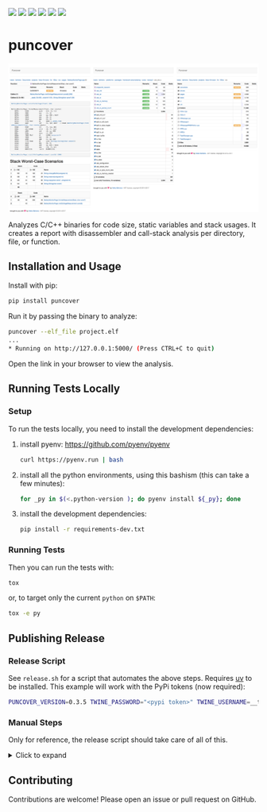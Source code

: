 [![](https://img.shields.io/badge/GitHub-HBehrens/puncover-8da0cb?style=flat-square&logo=github)](https://github.com/HBehrens/puncover)
[![](https://img.shields.io/github/actions/workflow/status/HBehrens/puncover/ci.yml?style=flat-square&branch=master)](https://github.com/HBehrens/puncover/actions?query=branch%3Amaster+)
[![](https://img.shields.io/codecov/c/github/HBehrens/puncover/master?style=flat-square)](https://codecov.io/gh/HBehrens/puncover)
[![](https://img.shields.io/pypi/v/puncover?style=flat-square)](https://pypi.org/project/puncover)
[![](https://img.shields.io/pypi/pyversions/puncover?style=flat-square)](https://pypi.org/project/puncover)
[![](https://img.shields.io/github/license/HBehrens/puncover?color=blue&style=flat-square)](https://github.com/HBehrens/puncover)

# puncover

![](https://raw.githubusercontent.com/HBehrens/puncover/master/images/overview.png)

Analyzes C/C++ binaries for code size, static variables and stack usages. It
creates a report with disassembler and call-stack analysis per directory, file,
or function.

## Installation and Usage

Install with pip:

```bash
pip install puncover
```

Run it by passing the binary to analyze:

```bash
puncover --elf_file project.elf
...
* Running on http://127.0.0.1:5000/ (Press CTRL+C to quit)
```

Open the link in your browser to view the analysis.

## Running Tests Locally

### Setup

To run the tests locally, you need to install the development dependencies:

1. install pyenv: https://github.com/pyenv/pyenv

   ```bash
   curl https://pyenv.run | bash
   ```

2. install all the python environments, using this bashism (this can take a few
   minutes):

   ```bash
   for _py in $(<.python-version ); do pyenv install ${_py}; done
   ```

3. install the development dependencies:

   ```bash
   pip install -r requirements-dev.txt
   ```

### Running Tests

Then you can run the tests with:

```bash
tox
```

or, to target only the current `python` on `$PATH`:

```bash
tox -e py
```

## Publishing Release

### Release Script

See `release.sh` for a script that automates the above steps. Requires
[uv](https://github.com/astral-sh/uv) to be installed. This example will work
with the PyPi tokens (now required):

```bash
PUNCOVER_VERSION=0.3.5 TWINE_PASSWORD="<pypi token>" TWINE_USERNAME=__token__ ./release.sh
```

### Manual Steps

Only for reference, the release script should take care of all of this.

<details><summary>Click to expand</summary>

1. Update the version in `puncover/__version__.py`.
2. Commit the version update:

   ```bash
   git add . && git commit -m "Bump version to x.y.z"
   ```

3. Create an annotated tag:

   ```bash
   git tag -a {-m=,}x.y.z
   ```

4. Push the commit and tag:

   ```bash
   git push && git push --tags
   ```

5. Either wait for the GitHub Action to complete and download the release
   artifact for uploading: https://github.com/HBehrens/puncover/actions OR Build
   the package locally: `python setup.py sdist bdist_wheel`

6. Upload the package to PyPI:

   ```bash
   twine upload dist/*
   ```

7. Create GitHub releases:

   - `gh release create --generate-notes x.y.z`
   - attach the artifacts to the release too: `gh release upload x.y.z dist/*`

</details>

## Contributing

Contributions are welcome! Please open an issue or pull request on GitHub.
